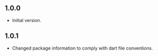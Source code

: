 ## 1.0.0

- Initial version.

## 1.0.1

- Changed package information to comply with dart file conventions. 